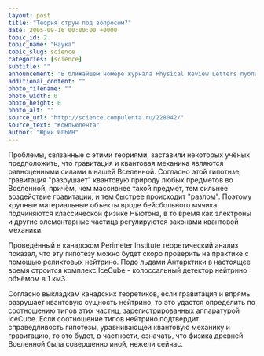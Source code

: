 ```yaml
---
layout: post
title: "Теория струн под вопросом?"
date: 2005-09-16 00:00:00 +0000
topic_id: 2
topic_name: "Наука"
topic_slug: science
categories: [science]
subtitle: ""
announcement: "В ближайшем номере журнала Physical Review Letters публикуется статья, в которой предсказывается пересмотр теории струн и других научных гипотез, которые рассматривают гравитацию как нечто, подчиняющееся законам квантовой механики."
additional_content: ""
photo_filename: ""
photo_width: 0
photo_height: 0
photo_alt: ""
source_url: "http://science.compulenta.ru/228042/"
source_text: "Компьюлента"
author: "Юрий ИЛЬИН"
---
```

Проблемы, связанные с этими теориями, заставили некоторых учёных предположить, что гравитация и квантовая механика являются равноценными силами в нашей Вселенной. Согласно этой гипотизе, гравитация "разрушает" квантовую природу любых предметов во Вселенной, причём, чем массивнее такой предмет, тем сильнее воздействие гравитации, и тем быстрее происходит "разлом". Поэтому крупные материальные объекты вроде бейсбольного мячика подчиняются классической физике Ньютона, в то время как электроны и другие элементарные частица регулируются законами квантовой механики.

Проведённый в канадском Perimeter Institute теоретический анализ показал, что эту гипотезу можно будет скоро проверить на практике с помощью реликтовых нейтрино. Подо льдами Антарктики в настоящее время строится комплекс IceCube - колоссальный детектор нейтрино объёмом в 1 км3.

Согласно выкладкам канадских теоретиков, если гравитация и впрямь разрушает квантовую сущность нейтрино, то это удастся определить по соотношению типов этих частиц, зарегистрированных аппаратурой IceCube. Если соотношение типов нейтрино подтвердит справедливость гипотезы, уравнивающей квантовую механику и гравитацию, то это будет, в частности, означать, что физика древней Вселенной была совершенно иной, нежели сейчас.
